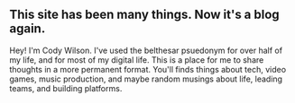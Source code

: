 ## This site has been many things. Now it's a blog again.

Hey! I'm Cody Wilson. I've used the belthesar psuedonym for over half of my life, and for most of my digital life. This is a place for me to share thoughts in a more permanent format. You'll finds things about tech, video games, music production, and maybe random musings about life, leading teams, and building platforms. 


